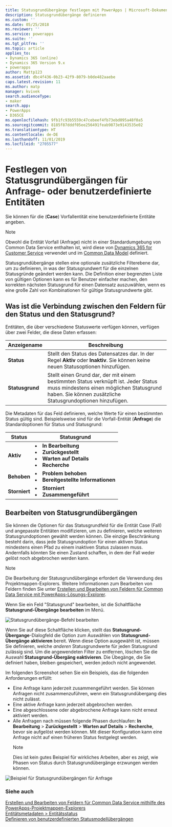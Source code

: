 ```yaml
---
title: Statusgrundübergänge festlegen mit PowerApps | Microsoft-Dokumentation
description: Statusgrundübergänge definieren
ms.custom: ''
ms.date: 05/25/2018
ms.reviewer: ''
ms.service: powerapps
ms.suite: ''
ms.tgt_pltfrm: ''
ms.topic: article
applies_to:
- Dynamics 365 (online)
- Dynamics 365 Version 9.x
- powerapps
author: Mattp123
ms.assetid: dbc4f436-0b23-42f9-8079-b0de482aaebe
caps.latest.revision: 11
ms.author: matp
manager: kvivek
search.audienceType:
- maker
search.app:
- PowerApps
- D365CE
ms.openlocfilehash: 9fb1fc93b5559c47cebeef4fb73ebd095a48f0a5
ms.sourcegitcommit: 8185f87dddf05ee256491feab9873e9143535e02
ms.translationtype: HT
ms.contentlocale: de-DE
ms.lasthandoff: 11/01/2019
ms.locfileid: "2705577"
---
```

# <a name="define-status-reason-transitions-for-the-case-or-custom-entities"></a>Festlegen von Statusgrundübergängen für Anfrage- oder benutzerdefinierte Entitäten

Sie können für die (**Case**) Vorfallentität eine benutzerdefinierte Entitäte angeben.

> [!NOTE]
> Obwohl die Entität Vorfall (Anfrage) nicht in einer Standardumgebung von Common Data Service enthalten ist, wird diese von [Dynamics 365 for Customer Service](https://dynamics.microsoft.com/customer-service/) verwendet und im [Common Data Model](https://github.com/Microsoft/CDM/blob/master/schemaDocuments/core/applicationCommon/foundationCommon/crmCommon/service/Incident.cdm.json) definiert.
  
Statusgrundübergänge stellen eine optionale zusätzliche Filterebene dar, um zu definieren, in was der Statusgrundwert für die einzelnen Statusgründe geändert werden kann. Die Definition einer begrenzten Liste von gültigen Optionen kann es für Benutzer einfacher machen, den korrekten nächsten Statusgrund für einen Datensatz auszuwählen, wenn es eine große Zahl von Kombinationen für gültige Statusgrundwerte gibt.  
  
<a name="BKMK_StatusAndStatusReasons"></a>

## <a name="what-is-the-connection-between-status-and-status-reason-fields"></a>Was ist die Verbindung zwischen den Feldern für den Status und den Statusgrund?  

Entitäten, die über verschiedene Statuswerte verfügen können, verfügen über zwei Felder, die diese Daten erfassen:  
  
|Anzeigename|Beschreibung|  
|------------------|-----------------|  
|**Status**|Stellt den Status des Datensatzes dar. In der Regel **Aktiv** oder **Inaktiv**. Sie können keine neuen Statusoptionen hinzufügen.|  
|**Statusgrund**|Stellt einen Grund dar, der mit einem bestimmten Status verknüpft ist. Jeder Status muss mindestens einen möglichen Statusgrund haben. Sie können zusätzliche Statusgrundoptionen hinzufügen.|  
  
Die Metadaten für das Feld definieren, welche Werte für einen bestimmten Status gültig sind. Beispielsweise sind für die Vorfall-Entität (**Anfrage**) die Standardoptionen für Status und Statusgrund:  
  
|Status|Statusgrund|  
|------------|-------------------|  
|**Aktiv**|<li>**In Bearbeitung**</li><li>**Zurückgestellt**</li><li>**Warten auf Details**</li><li>**Recherche**</li>| 
|**Behoben**|<li>**Problem behoben**</li><li>**Bereitgestellte Informationen**</li>|
|**Storniert**|<li>**Storniert**</li><li>**Zusammengeführt**</li>|
  
  
<a name="BKMK_EditStatusReasonTransitions"></a>   

## <a name="edit-status-reason-transitions"></a>Bearbeiten von Statusgrundübergängen
 
Sie können die Optionen für das Statusgrundfeld für die Entität Case (Fall) und angepasste Entitäten modifizieren, um zu definieren, welche weiteren Statusgrundoptionen gewählt werden können. Die einzige Beschränkung besteht darin, dass jede Statusgrundoption für einen aktiven Status mindestens einen Pfad zu einem inaktiven Status zulassen muss. Andernfalls könnten Sie einen Zustand schaffen, in dem der Fall weder gelöst noch abgebrochen werden kann.  

> [!NOTE]
> Die Bearbeitung der Statusgrundübergänge erfordert die Verwendung des Projektmappen-Explorers. Weitere Informationen zum Bearbeiten von Feldern finden Sie unter [Erstellen und Bearbeiten von Feldern für Common Data Service mit PowerApps-Lösungs-Explorer](create-edit-field-solution-explorer.md).
  
 Wenn Sie ein Feld "Statusgrund" bearbeiten, ist die Schaltfläche **Statusgrund-Übergänge bearbeiten** im Menü. 

![Statusgrundübergänge-Befehl bearbeiten](media/status-reason-transitions-command.png)

Wenn Sie auf diese Schaltfläche klicken, stellt das **Statusgrund-Übergange**-Dialogfeld die Option zum Auswählen von **Statusgrund-Übergänge aktivieren** bereit. Wenn diese Option ausgewählt ist, müssen Sie definieren, welche *anderen* Statusgrundwerte für jeden Statusgrund zulässig sind. Um die angewendeten Filter zu entfernen, löschen Sie die Auswahl **Statusgrund-Übergäng eaktivieren**. Die Übegänge, die Sie definiert haben, bleiben gespeichert, werden jedoch nicht angewendet.  
  
Im folgenden Screenshot sehen Sie ein Beispiels, das die folgenden Anforderungen erfüllt: 
 
- Eine Anfrage kann jederzeit zusammengeführt werden. Sie können Anfragen nicht zusammenzuführen, wenn ein Statusgrundübergang dies nicht zulässt.  
- Eine aktive Anfrage kann jederzeit abgebrochen werden.  
- Eine abgeschlossene oder abgebrochene Anfrage kann nicht erneut aktiviert werden.  
- Alle Anfragen nach müssen folgende Phasen durchlaufen: **In Bearbeitung** > **Zurückgestellt** > **Warten auf Details** > **Recherche**, bevor sie aufgelöst werden können. Mit dieser Konfiguration kann eine Anfrage nicht auf einen früheren Status festgelegt werden.  
  > [!NOTE]
  >  Dies ist kein gutes Beispiel für wirkliches Arbeiten, aber es zeigt, wie Phasen von Status durch Statusgrundübergänge erzwungen werden können.  
  
 ![Beispiel für Statusgrundübergängen für Anfrage](media/status-reason-transitions-example.PNG)  
  
### <a name="see-also"></a>Siehe auch  

[Erstellen und Bearbeiten von Feldern für Common Data Service mithilfe des PowerApps-Projektmappen-Explorers](create-edit-field-solution-explorer.md)<br />
[Entitätsmetadaten > Entitätsstatus](/powerapps/developer/common-data-service/entity-metadata#entity-states)<br />
[Definieren von benutzerdefinierten Statusmodellübergängen](/dynamics365/customer-engagement/developer/define-custom-state-model-transitions)

